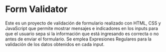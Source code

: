 # Form Validator
Este es un proyecto de validación de formulario realizado con HTML, CSS y JavaScript que permite mostrar mensajes e indicadores en los inputs para que el usuario sepa si la información que está ingresando es correcta o no antes de enviar el formulario. Se emplea Expresiones Regulares para la validación de los datos obtenidos en cada input.

